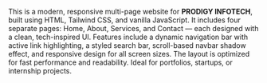 This is a modern, responsive multi-page website for **PRODIGY INFOTECH**, built using HTML, Tailwind CSS, and vanilla JavaScript. It includes four separate pages: Home, About, Services, and Contact — each designed with a clean, tech-inspired UI. Features include a dynamic navigation bar with active link highlighting, a styled search bar, scroll-based navbar shadow effect, and responsive design for all screen sizes. The layout is optimized for fast performance and readability. Ideal for portfolios, startups, or internship projects.
